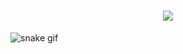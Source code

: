 <h1 align="center">
  <a href="https://git.io/typing-svg">
    <img src="https://readme-typing-svg.herokuapp.com/?lines=Hi+There!+👋;+Im+Abdullah+Khalil!;&center=true&size=30">
  </a>
</h1>


![snake gif](https://github.com/Abdullah-Khalil123/Abdullah-Khalil123/blob/gh-pages/github-contribution-grid-snake.gif)
